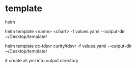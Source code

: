 # template

helm 

helm template &lt;name&gt; &lt;chart&gt; -f values.yaml --output-dir ~/Desktop/template/



helm template dc-idsvr curity/idsvr -f values.yaml --output-dir ~/Desktop/template/



it create all yml into output directory



